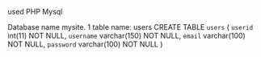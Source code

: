 
used PHP Mysql

Database name mysite.
   1 table name: users
   CREATE TABLE `users` (
  `userid` int(11) NOT NULL,
  `username` varchar(150) NOT NULL,
  `email` varchar(100) NOT NULL,
  `password` varchar(100) NOT NULL
  )

       
